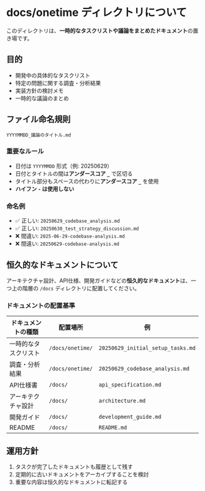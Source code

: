 # docs/onetime ディレクトリについて

このディレクトリは、**一時的なタスクリストや議論をまとめたドキュメント**の置き場です。

## 目的

- 開発中の具体的なタスクリスト
- 特定の問題に関する調査・分析結果
- 実装方針の検討メモ
- 一時的な議論のまとめ

## ファイル命名規則

```
YYYYMMDD_議論のタイトル.md
```

### 重要なルール

- 日付は `YYYYMMDD` 形式（例: 20250629）
- 日付とタイトルの間は**アンダースコア `_`** で区切る
- タイトル部分もスペースの代わりに**アンダースコア `_`** を使用
- **ハイフン `-` は使用しない**

### 命名例

- ✅ 正しい: `20250629_codebase_analysis.md`
- ✅ 正しい: `20250630_test_strategy_discussion.md`
- ❌ 間違い: `2025-06-29-codebase-analysis.md`
- ❌ 間違い: `20250629-codebase-analysis.md`

## 恒久的なドキュメントについて

アーキテクチャ設計、API仕様、開発ガイドなどの**恒久的なドキュメント**は、一つ上の階層の `/docs` ディレクトリに配置してください。

### ドキュメントの配置基準

| ドキュメントの種類 | 配置場所 | 例 |
|---|---|---|
| 一時的なタスクリスト | `/docs/onetime/` | `20250629_initial_setup_tasks.md` |
| 調査・分析結果 | `/docs/onetime/` | `20250629_codebase_analysis.md` |
| API仕様書 | `/docs/` | `api_specification.md` |
| アーキテクチャ設計 | `/docs/` | `architecture.md` |
| 開発ガイド | `/docs/` | `development_guide.md` |
| README | `/docs/` | `README.md` |

## 運用方針

1. タスクが完了したドキュメントも履歴として残す
2. 定期的に古いドキュメントをアーカイブすることを検討
3. 重要な内容は恒久的なドキュメントに転記する